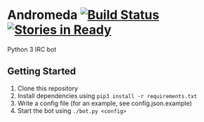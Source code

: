 # Andromeda [![Build Status](https://travis-ci.org/devzero-xyz/Andromeda.svg?branch=master)](https://travis-ci.org/devzero-xyz/Andromeda) [![Stories in Ready](https://badge.waffle.io/devzero-xyz/Andromeda.png?label=ready&title=Ready)](https://waffle.io/devzero-xyz/Andromeda)
Python 3 IRC bot

## Getting Started
1. Clone this repository
2. Install dependencies using `pip3 install -r requirements.txt`
3. Write a config file (for an example, see config.json.example)
4. Start the bot using `./bot.py <config>`
